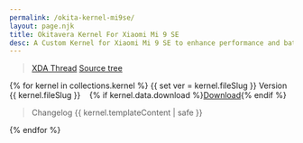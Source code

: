 ```yaml
---
permalink: /okita-kernel-mi9se/
layout: page.njk
title: Okitavera Kernel For Xiaomi Mi 9 SE
desc: A Custom Kernel for Xiaomi Mi 9 SE to enhance performance and battery-life
---
```


> [XDA Thread](https://forum.xda-developers.com/mi-9-se/development/kernel-okitakernel-v1-0-mi-9-se-27-2019-t3934029)
> [Source tree](https://github.com/okitavera/msm-4.9-grus-okita)

{% for kernel in collections.kernel %}
{{ set ver = kernel.fileSlug }}
<span class="txt--big txt--700">Version {{ kernel.fileSlug }} &nbsp;&nbsp; {% if kernel.data.download %}<a class="btn btn--small bg--accent" href="{{ kernel.data.download }}">Download</a>{% endif %}
</span>
<blockquote>
<span class="txt--700">Changelog</span>
{{ kernel.templateContent | safe }}
</blockquote>
{% endfor %}
